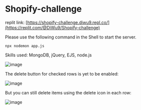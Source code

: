 # Shopify-challenge
replit link: [https://shopify-challenge.diwu9.repl.co/](https://replit.com/@DiWu9/Shopify-challenge)

Please use the following command in the Shell to start the server.


```
npx nodemon app.js
```


Skills used: MongoDB, jQuery, EJS, node.js


![image](https://user-images.githubusercontent.com/95495325/169831884-36496f51-7611-40e9-be16-28a32c8d5f16.png)


The delete button for checked rows is yet to be enabled:


![image](https://user-images.githubusercontent.com/95495325/169853902-eb153075-d866-4eae-a1d9-063b697282ac.png)


But you can still delete items using the delete icon in each row:

![image](https://user-images.githubusercontent.com/95495325/169854470-21a8bec2-dffd-481c-8a24-2de4d10bf08c.png)

